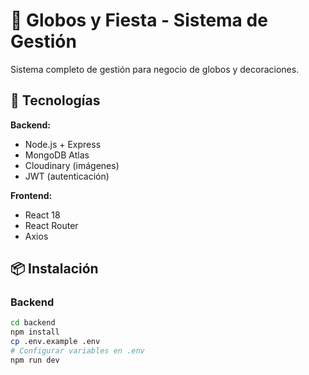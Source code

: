 # 🎈 Globos y Fiesta - Sistema de Gestión

Sistema completo de gestión para negocio de globos y decoraciones.

## 🚀 Tecnologías

**Backend:**
- Node.js + Express
- MongoDB Atlas
- Cloudinary (imágenes)
- JWT (autenticación)

**Frontend:**
- React 18
- React Router
- Axios

## 📦 Instalación

### Backend
```bash
cd backend
npm install
cp .env.example .env
# Configurar variables en .env
npm run dev
